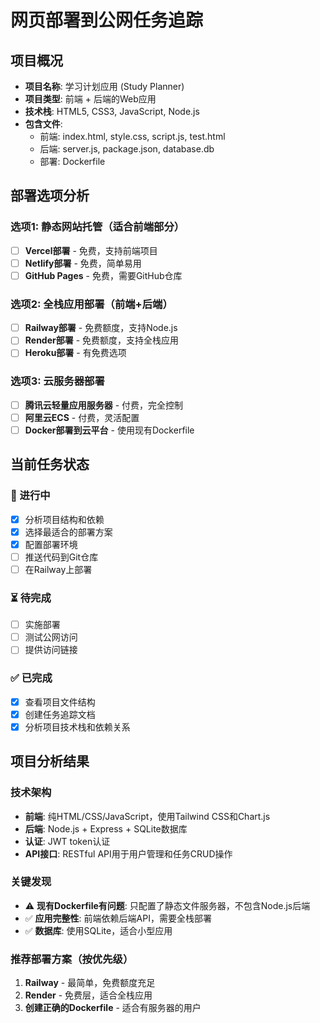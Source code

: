 # 网页部署到公网任务追踪

## 项目概况
- **项目名称**: 学习计划应用 (Study Planner)
- **项目类型**: 前端 + 后端的Web应用
- **技术栈**: HTML5, CSS3, JavaScript, Node.js
- **包含文件**: 
  - 前端: index.html, style.css, script.js, test.html
  - 后端: server.js, package.json, database.db
  - 部署: Dockerfile

## 部署选项分析

### 选项1: 静态网站托管（适合前端部分）
- [ ] **Vercel部署** - 免费，支持前端项目
- [ ] **Netlify部署** - 免费，简单易用
- [ ] **GitHub Pages** - 免费，需要GitHub仓库

### 选项2: 全栈应用部署（前端+后端）
- [ ] **Railway部署** - 免费额度，支持Node.js
- [ ] **Render部署** - 免费额度，支持全栈应用
- [ ] **Heroku部署** - 有免费选项

### 选项3: 云服务器部署
- [ ] **腾讯云轻量应用服务器** - 付费，完全控制
- [ ] **阿里云ECS** - 付费，灵活配置
- [ ] **Docker部署到云平台** - 使用现有Dockerfile

## 当前任务状态

### 🔄 进行中
- [x] 分析项目结构和依赖
- [x] 选择最适合的部署方案
- [x] 配置部署环境
- [ ] 推送代码到Git仓库
- [ ] 在Railway上部署

### ⏳ 待完成
- [ ] 实施部署
- [ ] 测试公网访问
- [ ] 提供访问链接

### ✅ 已完成
- [x] 查看项目文件结构
- [x] 创建任务追踪文档
- [x] 分析项目技术栈和依赖关系

## 项目分析结果

### 技术架构
- **前端**: 纯HTML/CSS/JavaScript，使用Tailwind CSS和Chart.js
- **后端**: Node.js + Express + SQLite数据库
- **认证**: JWT token认证
- **API接口**: RESTful API用于用户管理和任务CRUD操作

### 关键发现
- ⚠️ **现有Dockerfile有问题**: 只配置了静态文件服务器，不包含Node.js后端
- ✅ **应用完整性**: 前端依赖后端API，需要全栈部署
- ✅ **数据库**: 使用SQLite，适合小型应用

### 推荐部署方案（按优先级）
1. **Railway** - 最简单，免费额度充足
2. **Render** - 免费层，适合全栈应用
3. **创建正确的Dockerfile** - 适合有服务器的用户 